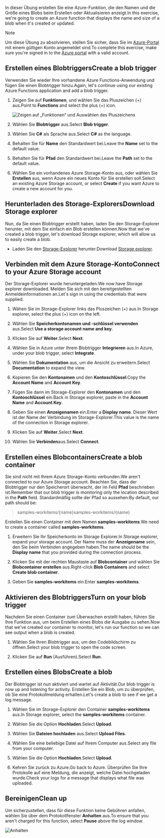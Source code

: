 <span data-ttu-id="b1351-101">In dieser Übung erstellen Sie eine Azure-Funktion, die den Namen und die Größe eines Blobs beim Erstellen oder Aktualisieren anzeigt.</span><span class="sxs-lookup"><span data-stu-id="b1351-101">In this exercise, we're going to create an Azure function that displays the name and size of a blob when it's created or updated.</span></span> 

> [!NOTE]
> <span data-ttu-id="b1351-102">Um diese Übung zu absolvieren, stellen Sie sicher, dass Sie im [Azure-Portal](https://portal.azure.com/) mit einem gültigen Konto angemeldet sind.</span><span class="sxs-lookup"><span data-stu-id="b1351-102">To complete this exercise, make sure you're signed in to the [Azure portal](https://portal.azure.com/) with a valid account.</span></span>

## <a name="create-a-blob-trigger"></a><span data-ttu-id="b1351-103">Erstellen eines Blobtriggers</span><span class="sxs-lookup"><span data-stu-id="b1351-103">Create a blob trigger</span></span>

<span data-ttu-id="b1351-104">Verwenden Sie wieder Ihre vorhandene Azure Functions-Anwendung und fügen Sie einen Blobtrigger hinzu.</span><span class="sxs-lookup"><span data-stu-id="b1351-104">Again, let's continue using our existing Azure Functions application and add a blob trigger.</span></span>

1. <span data-ttu-id="b1351-105">Zeigen Sie auf **Funktionen**, und wählen Sie das Pluszeichen (+) aus.</span><span class="sxs-lookup"><span data-stu-id="b1351-105">Point to **Functions** and select the plus (+) icon.</span></span>

    ![Zeigen auf „Funktionen“ und Auswählen des Pluszeichens](../media-drafts/4-hover-function.png)

1. <span data-ttu-id="b1351-107">Wählen Sie **Blobtrigger** aus.</span><span class="sxs-lookup"><span data-stu-id="b1351-107">Select **Blob trigger**.</span></span>

1. <span data-ttu-id="b1351-108">Wählen Sie **C#** als Sprache aus.</span><span class="sxs-lookup"><span data-stu-id="b1351-108">Select **C#** as the language.</span></span> 

1. <span data-ttu-id="b1351-109">Behalten Sie für **Name** den Standardwert bei.</span><span class="sxs-lookup"><span data-stu-id="b1351-109">Leave the **Name** set to the default value.</span></span>

1. <span data-ttu-id="b1351-110">Behalten Sie für **Pfad** den Standardwert bei.</span><span class="sxs-lookup"><span data-stu-id="b1351-110">Leave the **Path** set to the default value.</span></span>

1. <span data-ttu-id="b1351-111">Wählen Sie ein vorhandenes Azure Storage-Konto aus, oder wählen Sie **Erstellen** aus, wenn Azure ein neues Konto für Sie erstellen soll.</span><span class="sxs-lookup"><span data-stu-id="b1351-111">Select an existing Azure Storage account, or select **Create** if you want Azure to create a new account for you.</span></span>

## <a name="download-storage-explorer"></a><span data-ttu-id="b1351-112">Herunterladen des Storage-Explorers</span><span class="sxs-lookup"><span data-stu-id="b1351-112">Download Storage explorer</span></span>

<span data-ttu-id="b1351-113">Nun, da Sie einen Blobtrigger erstellt haben, laden Sie den Storage-Explorer herunter, mit dem Sie einfach ein Blob erstellen können.</span><span class="sxs-lookup"><span data-stu-id="b1351-113">Now that we've created a blob trigger, let's download Storage explorer, which will allow us to easily create a blob.</span></span>

- <span data-ttu-id="b1351-114">Laden Sie den [Storage-Explorer](http://storageexplorer.com) herunter.</span><span class="sxs-lookup"><span data-stu-id="b1351-114">Download [Storage explorer](http://storageexplorer.com).</span></span>

## <a name="connect-to-your-azure-storage-account"></a><span data-ttu-id="b1351-115">Verbinden mit dem Azure Storage-Konto</span><span class="sxs-lookup"><span data-stu-id="b1351-115">Connect to your Azure Storage account</span></span>

<span data-ttu-id="b1351-116">Der Storage-Explorer wurde heruntergeladen.</span><span class="sxs-lookup"><span data-stu-id="b1351-116">We now have Storage explorer downloaded.</span></span> <span data-ttu-id="b1351-117">Melden Sie sich mit den bereitgestellten Anmeldeinformationen an.</span><span class="sxs-lookup"><span data-stu-id="b1351-117">Let's sign in using the credentials that were supplied.</span></span>

1. <span data-ttu-id="b1351-118">Wähen Sie im Storage-Explorer links das Pluszeichen (+) aus.</span><span class="sxs-lookup"><span data-stu-id="b1351-118">In Storage explorer, select the plus (+) icon on the left.</span></span>

1. <span data-ttu-id="b1351-119">Wählen Sie **Speicherkontonamen und -schlüssel verwenden** aus.</span><span class="sxs-lookup"><span data-stu-id="b1351-119">Select **Use a storage account name and key**.</span></span>

1. <span data-ttu-id="b1351-120">Klicken Sie auf **Weiter**.</span><span class="sxs-lookup"><span data-stu-id="b1351-120">Select **Next**.</span></span>

1. <span data-ttu-id="b1351-121">Wählen Sie in Azure unter Ihrem Blobtrigger **Integrieren** aus.</span><span class="sxs-lookup"><span data-stu-id="b1351-121">In Azure, under your blob trigger, select **Integrate**.</span></span>

1. <span data-ttu-id="b1351-122">Wählen Sie **Dokumentation** aus, um die Ansicht zu erweitern.</span><span class="sxs-lookup"><span data-stu-id="b1351-122">Select **Documentation** to expand the view.</span></span>

1. <span data-ttu-id="b1351-123">Kopieren Sie den **Kontonamen** und den **Kontoschlüssel**.</span><span class="sxs-lookup"><span data-stu-id="b1351-123">Copy the **Account Name** and **Account Key**.</span></span>

1. <span data-ttu-id="b1351-124">Fügen Sie dann im Storage-Explorer den **Kontonamen** und den **Kontoschlüssel** ein.</span><span class="sxs-lookup"><span data-stu-id="b1351-124">Back in Storage explorer, paste in the **Account Name** and **Account Key**.</span></span>

1. <span data-ttu-id="b1351-125">Geben Sie einen **Anzeigenamen** ein.</span><span class="sxs-lookup"><span data-stu-id="b1351-125">Enter a **Display name**.</span></span> <span data-ttu-id="b1351-126">Dieser Wert ist der Name der Verbindung im Storage-Explorer.</span><span class="sxs-lookup"><span data-stu-id="b1351-126">This value is the name of the connection in Storage explorer.</span></span>

1. <span data-ttu-id="b1351-127">Klicken Sie auf **Weiter**.</span><span class="sxs-lookup"><span data-stu-id="b1351-127">Select **Next**.</span></span>

1. <span data-ttu-id="b1351-128">Wählen Sie **Verbinden**aus.</span><span class="sxs-lookup"><span data-stu-id="b1351-128">Select **Connect**.</span></span> 

## <a name="create-a-blob-container"></a><span data-ttu-id="b1351-129">Erstellen eines Blobcontainers</span><span class="sxs-lookup"><span data-stu-id="b1351-129">Create a blob container</span></span>

<span data-ttu-id="b1351-130">Sie sind nicht mit Ihrem Azure Storage-Konto verbunden.</span><span class="sxs-lookup"><span data-stu-id="b1351-130">We aren't connected to our Azure Storage account.</span></span> <span data-ttu-id="b1351-131">Beachten Sie, dass der Blobtrigger nur den Speicherort überwacht, der im Feld **Pfad** beschrieben ist.</span><span class="sxs-lookup"><span data-stu-id="b1351-131">Remember that our blob trigger is monitoring only the location described in the **Path** field.</span></span> <span data-ttu-id="b1351-132">Standardmäßig sollte der Pfad so aussehen:</span><span class="sxs-lookup"><span data-stu-id="b1351-132">By default, our path should be:</span></span>

> <span data-ttu-id="b1351-133">samples-workitems/{name}</span><span class="sxs-lookup"><span data-stu-id="b1351-133">samples-workitems/{name}</span></span>

<span data-ttu-id="b1351-134">Erstellen Sie einen Container mit dem Namen **samples-workitems**.</span><span class="sxs-lookup"><span data-stu-id="b1351-134">We need to create a container called **samples-workitems**.</span></span>

1. <span data-ttu-id="b1351-135">Erweitern Sie Ihr Speicherkonto im Storage Explorer.</span><span class="sxs-lookup"><span data-stu-id="b1351-135">In Storage explorer, expand your storage account.</span></span> <span data-ttu-id="b1351-136">Der Name muss der **Anzeigename** sein, den Sie beim Verbinden angegeben haben.</span><span class="sxs-lookup"><span data-stu-id="b1351-136">The name should be the **Display name** that you provided during the connection process.</span></span>

1. <span data-ttu-id="b1351-137">Klicken Sie mit der rechten Maustaste auf **Blobcontainer** und wählen Sie **Blobcontainer erstellen** aus.</span><span class="sxs-lookup"><span data-stu-id="b1351-137">Right-click **Blob Containers** and select **Create blob container**.</span></span>

1. <span data-ttu-id="b1351-138">Geben Sie **samples-workitems** ein.</span><span class="sxs-lookup"><span data-stu-id="b1351-138">Enter **samples-workitems**.</span></span>

## <a name="turn-on-your-blob-trigger"></a><span data-ttu-id="b1351-139">Aktivieren des Blobtriggers</span><span class="sxs-lookup"><span data-stu-id="b1351-139">Turn on your blob trigger</span></span>

<span data-ttu-id="b1351-140">Nachdem Sie einen Container zum Überwachen erstellt haben, führen Sie Ihre Funktion aus, um beim Erstellen eines Blobs die Ausgabe zu sehen.</span><span class="sxs-lookup"><span data-stu-id="b1351-140">Now that we've created our container to monitor, let's run our function so we can see output when a blob is created.</span></span>

1. <span data-ttu-id="b1351-141">Wählen Sie Ihren Blobtrigger aus, um den Codebildschirm zu öffnen.</span><span class="sxs-lookup"><span data-stu-id="b1351-141">Select your blob trigger to open the code screen.</span></span>

1. <span data-ttu-id="b1351-142">Klicken Sie auf **Run** (Ausführen).</span><span class="sxs-lookup"><span data-stu-id="b1351-142">Select **Run**.</span></span>

## <a name="create-a-blob"></a><span data-ttu-id="b1351-143">Erstellen eines Blobs</span><span class="sxs-lookup"><span data-stu-id="b1351-143">Create a blob</span></span>

<span data-ttu-id="b1351-144">Der Blobtrigger ist nun aktiviert und wartet auf Aktivität.</span><span class="sxs-lookup"><span data-stu-id="b1351-144">Our blob trigger is now up and listening for activity.</span></span> <span data-ttu-id="b1351-145">Erstellen Sie ein Blob, um zu überprüfen, ob Sie eine Protokollmeldung erhalten.</span><span class="sxs-lookup"><span data-stu-id="b1351-145">Let's create a blob to see if we get a log message.</span></span>

1. <span data-ttu-id="b1351-146">Wählen Sie im Storage-Explorer den Container **samples-workitems** aus.</span><span class="sxs-lookup"><span data-stu-id="b1351-146">In Storage explorer, select the **samples-workitems** container.</span></span>

1. <span data-ttu-id="b1351-147">Wählen Sie die Option **Hochladen**.</span><span class="sxs-lookup"><span data-stu-id="b1351-147">Select **Upload**.</span></span> 

1. <span data-ttu-id="b1351-148">Wählen Sie **Dateien hochladen** aus.</span><span class="sxs-lookup"><span data-stu-id="b1351-148">Select **Upload Files**.</span></span>

1. <span data-ttu-id="b1351-149">Wählen Sie eine beliebige Datei auf Ihrem Computer aus.</span><span class="sxs-lookup"><span data-stu-id="b1351-149">Select any file from your computer.</span></span>

1. <span data-ttu-id="b1351-150">Wählen Sie die Option **Hochladen**.</span><span class="sxs-lookup"><span data-stu-id="b1351-150">Select **Upload**.</span></span>

1. <span data-ttu-id="b1351-151">Kehren Sie zurück zu Azure.</span><span class="sxs-lookup"><span data-stu-id="b1351-151">Go back to Azure.</span></span> <span data-ttu-id="b1351-152">Überprüfen Sie Ihre Protokolle auf eine Meldung, die anzeigt, welche Datei hochgeladen wurde.</span><span class="sxs-lookup"><span data-stu-id="b1351-152">Check your logs for a message that displays what file was uploaded.</span></span>

## <a name="clean-up"></a><span data-ttu-id="b1351-153">Bereinigen</span><span class="sxs-lookup"><span data-stu-id="b1351-153">Clean up</span></span>

<span data-ttu-id="b1351-154">Um sicherzustellen, dass für diese Funktion keine Gebühren anfallen, wählen Sie über dem Protokollfenster **Anhalten** aus.</span><span class="sxs-lookup"><span data-stu-id="b1351-154">To ensure that you aren't charged for this function, select **Pause** above the log window.</span></span>

![Anhalten](../media-drafts/4-pause-timer.png)


